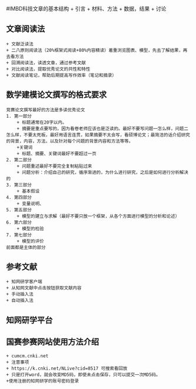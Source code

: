 #IMBD科技文章的基本结构
	+ 引言
	+ 材料、方法
	+ 数据，结果
	+ 讨论

## 文章阅读法
	+ 文献泛读法
	+ 二八原则阅读法（20%框架式阅读+80%内容精读）着重浏览图表、模型，先去了解结果，再去看方法
	+ 回溯阅读法，读透文章，通过参考文献
	+ 对比阅读法，提取优秀论文的共性和特性
	+ 文献阅读笔记，帮助后期提高写作效率（笔记和摘录）
## 数学建模论文撰写的格式要求
	竞赛论文撰写最好的方法是多读优秀论文
	1. 第一部分
		+ 标题通常在20字以内。
		+ 摘要是重点要写的，因为看卷老师应该也是泛读的。最好不要写问题一怎么样，问题二怎么样，不要太死板，最好用语言连贯，如果摘要不太会写，看硕博论文；最简洁的话介绍研究的背景，内容，方法，以及针对每个问题的背景内容和方法等等。
		+关键词
		+ 标题、摘要、关键词最好不要超过一页
	2. 第二部分
		+ 问题重述最好不要完全复制粘贴过来
		+ 问题分析：介绍自己的研究，循序渐进的，为什么进行研究，之后是如何进行分析解决的
	3. 第三部分
		+ 基本假设
	4. 第四部分
		+ 变量说明、
	5. 第五部分
		+ 模型的建立与求解（最好不要只放一个框架，从各个方面进行模型的分析和论述）
	6. 第六部分
		+ 模型的检验
	7. 第七部分
		+ 模型的评价
	前面都是主体的部分

## 参考文献
	+ 知网研学客户端
	+ 从知网文献中点击按钮获取文献内容
	+ 手动插入法
	+ 自动插入法

## 知网研学平台

## 国赛参赛网站使用方法介绍
	+ cumcm.cnki.net
	+ 注意事项
	+ https://k.cnki.net/NLive?cid=8517 可搜索看回放
	+ 只是打开word，就会改变MD5码，即使未点击保存，只可以提交一次MD5码。
	+使用注册的知网研学的账号密码登录
